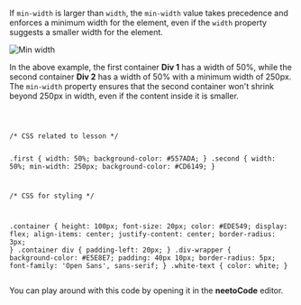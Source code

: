 If `min-width` is larger than `width`,
the `min-width` value takes precedence and
enforces a minimum width for the element, even if
the `width` property suggests a smaller width
for the element.

![Min width](https://ucarecdn.com/327ea24f-9c9f-4278-bf03-ac6895080b78/)

In the above example, the first container **Div 1**
has a width of 50%, while the second container **Div 2**
has a width of 50% with a minimum width of 250px.
The `min-width` property ensures that the second
container won't shrink beyond 250px in width,
even if the content inside it is smaller.

<codeblock language="css" type="lesson">
<code>
<panel language="html" hidden="true">
<div class="div-wrapper">
  <div class="first container">
    <div class="white-text">Div 1</div>
    <div>Width: 50%</div>
  </div>
  <br>
  <div class="second container">
    <div class="white-text">Div 2</div>
    <div>
      Width: 50%
      <br>
      Min Width: 250px
    </div>
  </div>
</div>
</panel>
<panel language="css">
/* CSS related to lesson */

.first {
  width: 50%;
  background-color: #557ADA;
}
.second {
  width: 50%;
  min-width: 250px;
  background-color: #CD6149;
}

/* CSS for styling */

.container {
  height: 100px;
  font-size: 20px;
  color: #EDE549;
  display: flex;
  align-items: center;
  justify-content: center;
  border-radius: 3px;
}
.container div {
  padding-left: 20px;
}
.div-wrapper {
  background-color: #E5E8E7;
  padding: 40px 10px;
  border-radius: 5px;
  font-family: 'Open Sans', sans-serif;
}
.white-text {
  color: white;
}
</panel>
</code>
</codeblock>

You can play around with this code by opening it in the **neetoCode** editor.
